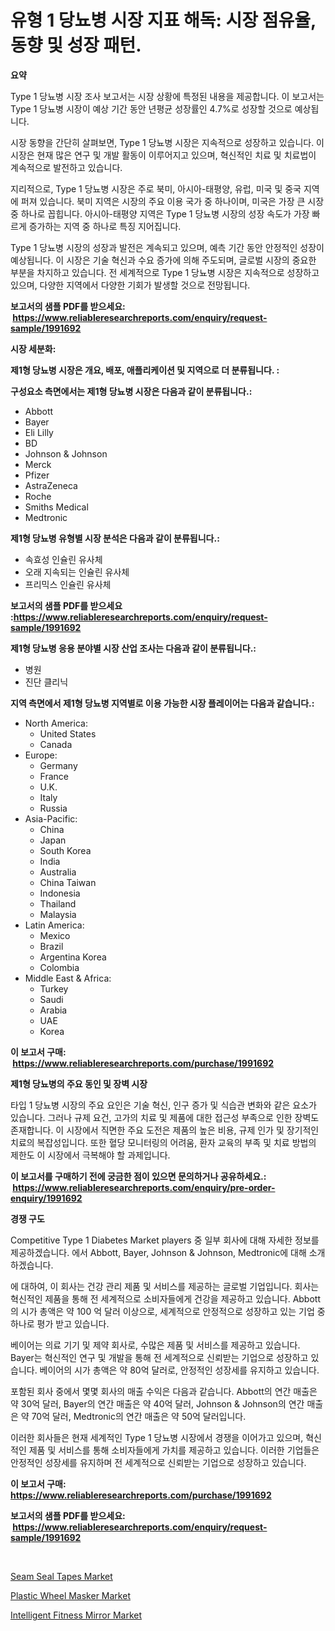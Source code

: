 <p><h1>유형 1 당뇨병 시장 지표 해독: 시장 점유율, 동향 및 성장 패턴.</h1></p><p><strong>요약</strong></p>
<p><p>Type 1 당뇨병 시장 조사 보고서는 시장 상황에 특정된 내용을 제공합니다. 이 보고서는 Type 1 당뇨병 시장이 예상 기간 동안 년평균 성장률인 4.7%로 성장할 것으로 예상됩니다. </p><p>시장 동향을 간단히 살펴보면, Type 1 당뇨병 시장은 지속적으로 성장하고 있습니다. 이 시장은 현재 많은 연구 및 개발 활동이 이루어지고 있으며, 혁신적인 치료 및 치료법이 계속적으로 발전하고 있습니다.</p><p>지리적으로, Type 1 당뇨병 시장은 주로 북미, 아시아-태평양, 유럽, 미국 및 중국 지역에 퍼져 있습니다. 북미 지역은 시장의 주요 이용 국가 중 하나이며, 미국은 가장 큰 시장 중 하나로 꼽힙니다. 아시아-태평양 지역은 Type 1 당뇨병 시장의 성장 속도가 가장 빠르게 증가하는 지역 중 하나로 특징 지어집니다.</p><p>Type 1 당뇨병 시장의 성장과 발전은 계속되고 있으며, 예측 기간 동안 안정적인 성장이 예상됩니다. 이 시장은 기술 혁신과 수요 증가에 의해 주도되며, 글로벌 시장의 중요한 부분을 차지하고 있습니다. 전 세계적으로 Type 1 당뇨병 시장은 지속적으로 성장하고 있으며, 다양한 지역에서 다양한 기회가 발생할 것으로 전망됩니다.</p></p>
<p><strong>보고서의 샘플 PDF를 받으세요: &nbsp;<a href="https://www.reliableresearchreports.com/enquiry/request-sample/1991692">https://www.reliableresearchreports.com/enquiry/request-sample/1991692</a></strong></p>
<p><strong>시장 세분화:</strong></p>
<p><strong> 제1형 당뇨병 시장은 개요, 배포, 애플리케이션 및 지역으로 더 분류됩니다. :</strong></p>
<p><strong>구성요소 측면에서는 제1형 당뇨병 시장은 다음과 같이 분류됩니다.:</strong></p>
<p><ul><li>Abbott</li><li>Bayer</li><li>Eli Lilly</li><li>BD</li><li>Johnson & Johnson</li><li>Merck</li><li>Pfizer</li><li>AstraZeneca</li><li>Roche</li><li>Smiths Medical</li><li>Medtronic</li></ul></p>
<p><strong> 제1형 당뇨병 유형별 시장 분석은 다음과 같이 분류됩니다.:</strong></p>
<p><ul><li>속효성 인슐린 유사체</li><li>오래 지속되는 인슐린 유사체</li><li>프리믹스 인슐린 유사체</li></ul></p>
<p><strong>보고서의 샘플 PDF를 받으세요 :<a href="https://www.reliableresearchreports.com/enquiry/request-sample/1991692">https://www.reliableresearchreports.com/enquiry/request-sample/1991692</a></strong></p>
<p><strong> 제1형 당뇨병 응용 분야별 시장 산업 조사는 다음과 같이 분류됩니다.:</strong></p>
<p><ul><li>병원</li><li>진단 클리닉</li></ul></p>
<p><strong>지역 측면에서 제1형 당뇨병 지역별로 이용 가능한 시장 플레이어는 다음과 같습니다.:</strong></p>
<p><ul>
    <li>
        North America:
        <ul>
            <li>United States</li>
            <li>Canada</li>
        </ul>
    </li>
    <li>
        Europe:
        <ul>
            <li>Germany</li>
            <li>France</li>
            <li>U.K.</li>
            <li>Italy</li>
            <li>Russia</li>
        </ul>
    </li>
    <li>
        Asia-Pacific:
        <ul>
            <li>China</li>
            <li>Japan</li>
            <li>South Korea</li>
            <li>India</li>
            <li>Australia</li>
            <li>China Taiwan</li>
            <li>Indonesia</li>
            <li>Thailand</li>
            <li>Malaysia</li>
        </ul>
    </li>
    <li>
        Latin America:
        <ul>
            <li>Mexico</li>
            <li>Brazil</li>
            <li>Argentina Korea</li>
            <li>Colombia</li>
        </ul>
    </li>
    <li>
        Middle East & Africa:
        <ul>
            <li>Turkey</li>
            <li>Saudi</li>
            <li>Arabia</li>
            <li>UAE</li>
            <li>Korea</li>
        </ul>
    </li>
    </ul></p>
<p><strong>이 보고서 구매: &nbsp;<a href="https://www.reliableresearchreports.com/purchase/1991692">https://www.reliableresearchreports.com/purchase/1991692</a></strong></p>
<p><strong>제1형 당뇨병의 주요 동인 및 장벽 시장</strong></p>
<p><p>타입 1 당뇨병 시장의 주요 요인은 기술 혁신, 인구 증가 및 식습관 변화와 같은 요소가 있습니다. 그러나 규제 요건, 고가의 치료 및 제품에 대한 접근성 부족으로 인한 장벽도 존재합니다. 이 시장에서 직면한 주요 도전은 제품의 높은 비용, 규제 인가 및 장기적인 치료의 복잡성입니다. 또한 혈당 모니터링의 어려움, 환자 교육의 부족 및 치료 방법의 제한도 이 시장에서 극복해야 할 과제입니다.</p></p>
<p><strong>이 보고서를 구매하기 전에 궁금한 점이 있으면 문의하거나 공유하세요.: &nbsp;<a href="https://www.reliableresearchreports.com/enquiry/pre-order-enquiry/1991692">https://www.reliableresearchreports.com/enquiry/pre-order-enquiry/1991692</a></strong></p>
<p><strong>경쟁 구도</strong></p>
<p><p>Competitive Type 1 Diabetes Market players 중 일부 회사에 대해 자세한 정보를 제공하겠습니다. 에서 Abbott, Bayer, Johnson & Johnson, Medtronic에 대해 소개하겠습니다.</p><p>에 대하여, 이 회사는 건강 관리 제품 및 서비스를 제공하는 글로벌 기업입니다. 회사는 혁신적인 제품을 통해 전 세계적으로 소비자들에게 건강을 제공하고 있습니다. Abbott의 시가 총액은 약 100 억 달러 이상으로, 세계적으로 안정적으로 성장하고 있는 기업 중 하나로 평가 받고 있습니다.</p><p>베이어는 의료 기기 및 제약 회사로, 수많은 제품 및 서비스를 제공하고 있습니다. Bayer는 혁신적인 연구 및 개발을 통해 전 세계적으로 신뢰받는 기업으로 성장하고 있습니다. 베이어의 시가 총액은 약 80억 달러로, 안정적인 성장세를 유지하고 있습니다.</p><p>포함된 회사 중에서 몇몇 회사의 매출 수익은 다음과 같습니다. Abbott의 연간 매출은 약 30억 달러, Bayer의 연간 매출은 약 40억 달러, Johnson & Johnson의 연간 매출은 약 70억 달러, Medtronic의 연간 매출은 약 50억 달러입니다.</p><p>이러한 회사들은 현재 세계적인 Type 1 당뇨병 시장에서 경쟁을 이어가고 있으며, 혁신적인 제품 및 서비스를 통해 소비자들에게 가치를 제공하고 있습니다. 이러한 기업들은 안정적인 성장세를 유지하며 전 세계적으로 신뢰받는 기업으로 성장하고 있습니다.</p></p>
<p><strong>이 보고서 구매: &nbsp; <a href="https://www.reliableresearchreports.com/purchase/1991692">https://www.reliableresearchreports.com/purchase/1991692</a></strong></p>
<p><strong>보고서의 샘플 PDF를 받으세요: &nbsp;<a href="https://www.reliableresearchreports.com/enquiry/request-sample/1991692">https://www.reliableresearchreports.com/enquiry/request-sample/1991692</a></strong><strong></strong></p>
<p>&nbsp;</p>
<p><p><a href="https://github.com/myacatherineblakecaczo9vcsw/Market-Research-Report-List-2/blob/main/seam-seal-tapes-market.md">Seam Seal Tapes Market</a></p><p><a href="https://github.com/okotobwrhuteie/Market-Research-Report-List-1/blob/main/plastic-wheel-masker-market.md">Plastic Wheel Masker Market</a></p><p><a href="https://github.com/ashepherd82/Market-Research-Report-List-3/blob/main/intelligent-fitness-mirror-market.md">Intelligent Fitness Mirror Market</a></p></p>